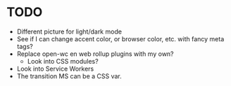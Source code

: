 # TODO

- Different picture for light/dark mode
- See if I can change accent color, or browser color, etc. with fancy meta tags?
- Replace open-wc en web rollup plugins with my own?
  - Look into CSS modules?
- Look into Service Workers
- The transition MS can be a CSS var.
